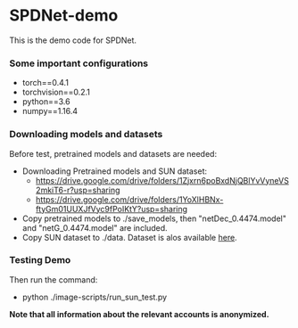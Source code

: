 # SPDNet-demo

This is the demo code for SPDNet.

### Some important configurations
* torch==0.4.1
* torchvision==0.2.1
* python==3.6
* numpy==1.16.4

### Downloading models and datasets
Before test, pretrained models and datasets are needed: 
* Downloading Pretrained models and SUN dataset:
  * https://drive.google.com/drive/folders/1Zjxrn6poBxdNjQBlYvVyneVS2mkiT6-r?usp=sharing
  * https://drive.google.com/drive/folders/1YoXlHBNx-ftyGm01UUXJfVyc9fPoIKtY?usp=sharing
* Copy pretrained models to ./save_models, then "netDec_0.4474.model" and "netG_0.4474.model" are included.
* Copy SUN dataset to ./data. Dataset is alos available [here](https://www.mpi-inf.mpg.de/departments/computer-vision-and-machine-learning/research/zero-shot-learning/zero-shot-learning-the-good-the-bad-and-the-ugly/).

### Testing Demo 
Then run the command: 
* python ./image-scripts/run_sun_test.py

**Note that all information about the relevant accounts is anonymized.**

